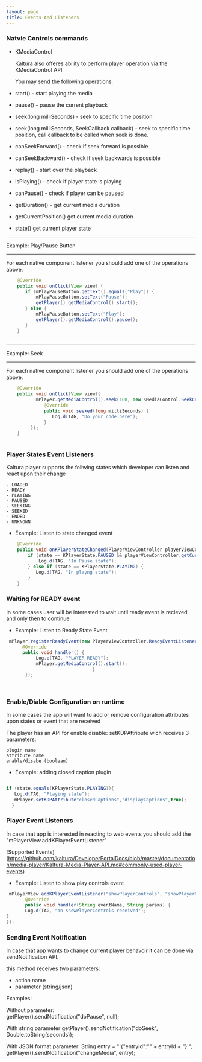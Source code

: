 ```yaml
---
layout: page
title: Events And Listeners
---
```


### Natvie Controls commands

- KMediaControl

  Kaltura also offeres ability to perform player operation
  via the KMediaControl API
  
  You may send the following operations:
   
 - start() -
    start playing the media
 - pause() -
    pause the current playback
 - seek(long milliSeconds) - 
 	seek to specific time position
 - seek(long milliSeconds, SeekCallback callback) -
   seek to specific time position, call callback to be called when seek is done.
 - canSeekForward() - 
   check if seek forward is possible
 - canSeekBackward() - 
   check if seek backwards is possible 
 - replay() -
   start over the playback
 - isPlaying() -
   check if player state is playing
 - canPause() -
   check if player can be paused
 - getDuration() - 
   get current media duration 
 - getCurrentPosition()
   get current media duration
 - state()
   get current player state
 
***
 Example: Play/Pause Button
***

For each native component listener you should add one of the operations above.

``` java 
    @Override
    public void onClick(View view) {
       if (mPlayPauseButton.getText().equals("Play")) {
           mPlayPauseButton.setText("Pause");
           getPlayer().getMediaControl().start();
       } else {
           mPlayPauseButton.setText("Play");
           getPlayer().getMediaControl().pause();
       }    
    } 
    
```    

***
 Example: Seek
***

For each native component listener you should add one of the operations above.

``` java 
    @Override
    public void onClick(View view){                               
           mPlayer.getMediaControl().seek(100, new KMediaControl.SeekCallback() {
              @Override
              public void seeked(long milliSeconds) {
                 Log.d(TAG, "Do your code here");                     
              }
         });
    } 
    
```    

### Player States Event Listeners

Kaltura player supports the follwing states which developer can listen and react upon their change 

    
    - LOADED
    - READY
    - PLAYING
    - PAUSED
    - SEEKING
    - SEEKED
    - ENDED
    - UNKNOWN
 
 
 - Example: Listen to state changed event
    
``` java     
    @Override
    public void onKPlayerStateChanged(PlayerViewController playerViewController, KPlayerState state) {
        if (state == KPlayerState.PAUSED && playerViewController.getCurrentPlaybackTime() > 0) {
            Log.d(TAG, "In Pause state");
        } else if (state == KPlayerState.PLAYING) {
           Log.d(TAG, "In playng state");
        }
    }
``` 

### Waiting for READY event

In some cases user will be interested to wait until ready event is recieved and only then to continue 


- Example: Listen to Ready State Event

``` java  
 mPlayer.registerReadyEvent(new PlayerViewController.ReadyEventListener() {
      @Override
      public void handler() {
           Log.e(TAG, "PLAYER READY");
           mPlayer.getMediaControl().start();
                                }
       });
       
       
```       

### Enable/Diable Configuration on runtime

In some cases the app will want to add or remove configuration attributes upon states or event that are received

The player has an API for enable disable: setKDPAttribute wich receives 3 parameters:

    plugin name
    attribute name
    enable/disabe (boolean)
    
- Example: adding closed caption plugin

``` java 

if (state.equals(KPlayerState.PLAYING)){
   Log.d(TAG, "Playing state");
   mPlayer.setKDPAttribute"closedCaptions","displayCaptions",true);
  }


```

### Player Event Listeners

In case that app is interested in reacting to web events you should add the "mPlayerView.addKPlayerEventListener"


[Supported Events] (https://github.com/kaltura/DeveloperPortalDocs/blob/master/documentation/media-player/Kaltura-Media-Player-API.md#commonly-used-player-events)


- Example: Listen to show play controls event

``` java
 mPlayerView.addKPlayerEventListener("showPlayerControls", "showPlayerControls", new PlayerViewController.EventListener() {
       @Override
       public void handler(String eventName, String params) {
       Log.d(TAG, "on showPlayerControls received");
}
});

```
 
### Sending Event Notification

In case that app wants to change current player behavoir it can be done via sendNotification API.

this method receives two parameters:
  - action name
  - parameter (string/json)  

Examples:

Without parameter:    
getPlayer().sendNotification("doPause", null);

With string parameter
getPlayer().sendNotification("doSeek", Double.toString(seconds));

With JSON format parameter:
String entry = "'{\"entryId\":\"" + entryId + "}'";
getPlayer().sendNotification("changeMedia", entry); 
                              

 